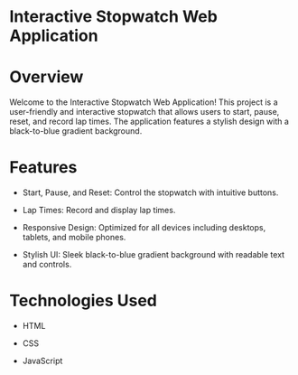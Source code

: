 # Interactive Stopwatch Web Application
# Overview

Welcome to the Interactive Stopwatch Web Application! This project is a user-friendly and interactive stopwatch that allows users to start, pause, reset, and record lap times. The application features a stylish design with a black-to-blue gradient background.

# Features

* Start, Pause, and Reset: Control the stopwatch with intuitive buttons.

* Lap Times: Record and display lap times.

* Responsive Design: Optimized for all devices including desktops, tablets, and mobile phones.

* Stylish UI: Sleek black-to-blue gradient background with readable text and controls.

# Technologies Used

* HTML

* CSS

* JavaScript
